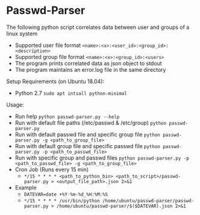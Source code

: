 # Passwd-Parser
The following python script correlates data between user and groups of a linux system

- Supported user file format `<name>:<x>:<user_id>:<group_id>:<description>`
- Supported group file format `<name>:<x>:<group_id>:<users>`
- The program prints correlated data as json object to stdout
- The program maintains an error.log file in the same directory

Setup Requirements (on Ubuntu 18.04):
- Python 2.7 `sudo apt intsall python-minimal`

Usage:
- Run help `python passwd-parser.py --help`
- Run with default file paths (/etc/passwd & /etc/group) `python passwd-parser.py`
- Run with default passwd file and specific group file `python passwd-parser.py -g <path_to_group_file>`
- Run with default group file and specific passwd file `python passwd-parser.py -p <path_to_passwd_file>`
- Run with specific group and passwd files `python passwd-parser.py -p <path_to_passwd_file> -g <path_to_group_file>`
- Cron Job (Runs every 15 min)
    - `*/15 * * * * <path_to_python_bin> <path_to_script>/passwd-parser.py > <output_file_path>.json 2>&1`
- Example
    - `DATEVAR=date +%Y-%m-%d_%H:%M:%S`
    - `*/15 * * * * /usr/bin/python /home/ubuntu/passwd-parser/passwd-parser.py > /home/ubuntu/passwd-parser/$($DATEVAR).json 2>&1`
    